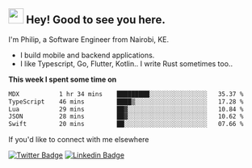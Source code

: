 <h2><img src="https://slackmojis.com/emojis/3643-cool-doge/download" width="30"/> Hey! Good to see you here.</h2>

<p>I'm Philip, a Software Engineer from Nairobi, KE. 

- I build mobile and backend applications.
- I like Typescript, Go, Flutter, Kotlin.. I write Rust sometimes too..</p>

**This week I spent some time on**
<!--START_SECTION:waka-->

```txt
MDX           1 hr 34 mins    █████████░░░░░░░░░░░░░░░░   35.37 %
TypeScript    46 mins         ████▒░░░░░░░░░░░░░░░░░░░░   17.28 %
Lua           29 mins         ██▓░░░░░░░░░░░░░░░░░░░░░░   10.84 %
JSON          28 mins         ██▓░░░░░░░░░░░░░░░░░░░░░░   10.62 %
Swift         20 mins         ██░░░░░░░░░░░░░░░░░░░░░░░   07.66 %
```

<!--END_SECTION:waka-->

If you'd like to connect with me elsewhere

[![Twitter Badge](https://img.shields.io/badge/-Twitter-1ca0f1?style=flat-square&labelColor=1ca0f1&logo=twitter&logoColor=white&link=https://twitter.com/_diogorodrigues)](https://twitter.com/kimathiphil)  [![Linkedin Badge](https://img.shields.io/badge/-LinkedIn-blue?style=flat-square&logo=Linkedin&logoColor=white&link=https://www.linkedin.com/in/philip-kimathi-2604a9114/)](https://www.linkedin.com/in/philip-kimathi-2604a9114/)
